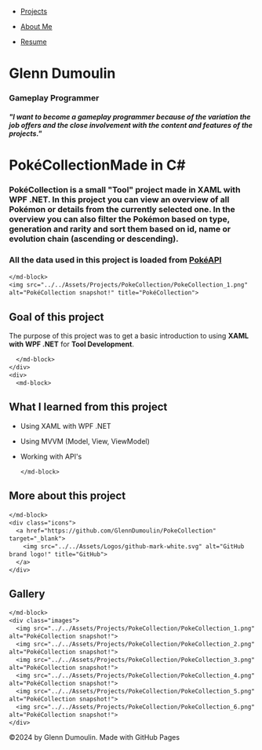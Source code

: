 <link href="../../style.css" rel="stylesheet"/>
<link href="../project-details.css" rel="stylesheet"/>
<script type="module" src="https://md-block.verou.me/md-block.js"></script>

<div class="nav-bar">
  <md-block>

- <a href="../../">Projects</a>
- <a href="../../About/">About Me</a>
- <a href="../../Resume/">Resume</a>

  </md-block>
</div>

<div class="title">
  <md-block>

# Glenn Dumoulin

### Gameplay Programmer

#### _"I want to become a gameplay programmer because of the variation the job offers and the close involvement with the content and features of the projects."_

  </md-block>
</div>

<div class="content">
  <h1 class="project-title"><span>PokéCollection</span><span>Made in C#</span></h1>
  <div class="intro">
    <md-block>

### PokéCollection is a small "Tool" project made in XAML with WPF .NET. In this project you can view an overview of all Pokémon or details from the currently selected one. In the overview you can also filter the Pokémon based on type, generation and rarity and sort them based on id, name or evolution chain (ascending or descending).

### All the data used in this project is loaded from <a href="https://pokeapi.co/" target="_blank">PokéAPI</a>

    </md-block>
    <img src="../../Assets/Projects/PokeCollection/PokeCollection_1.png" alt="PokéCollection snapshot!" title="PokéCollection">
  </div>
  <div class="details">
    <div>
      <md-block>

## Goal of this project

The purpose of this project was to get a basic introduction to using **XAML with WPF .NET** for **Tool Development**.

      </md-block>
    </div>
    <div>
      <md-block>

## What I learned from this project

- Using XAML with WPF .NET
- Using MVVM (Model, View, ViewModel)
- Working with API's

      </md-block>
    </div>
  </div>
  <div class="platforms">
    <md-block>

## More about this project

    </md-block>
    <div class="icons">
      <a href="https://github.com/GlennDumoulin/PokeCollection" target="_blank">
        <img src="../../Assets/Logos/github-mark-white.svg" alt="GitHub brand logo!" title="GitHub">
      </a>
    </div>
  </div>
  <div class="gallery">
    <md-block>

## Gallery

    </md-block>
    <div class="images">
      <img src="../../Assets/Projects/PokeCollection/PokeCollection_1.png" alt="PokéCollection snapshot!">
      <img src="../../Assets/Projects/PokeCollection/PokeCollection_2.png" alt="PokéCollection snapshot!">
      <img src="../../Assets/Projects/PokeCollection/PokeCollection_3.png" alt="PokéCollection snapshot!">
      <img src="../../Assets/Projects/PokeCollection/PokeCollection_4.png" alt="PokéCollection snapshot!">
      <img src="../../Assets/Projects/PokeCollection/PokeCollection_5.png" alt="PokéCollection snapshot!">
      <img src="../../Assets/Projects/PokeCollection/PokeCollection_6.png" alt="PokéCollection snapshot!">
    </div>
  </div>
</div>

<footer>
  <md-block>

©2024 by Glenn Dumoulin. Made with GitHub Pages

  </md-block>
</footer>
